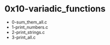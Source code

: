# 0x10-variadic_functions

* 0-sum_them_all.c
* 1-print_numbers.c
* 2-print_strings.c
* 3-print_all.c 
